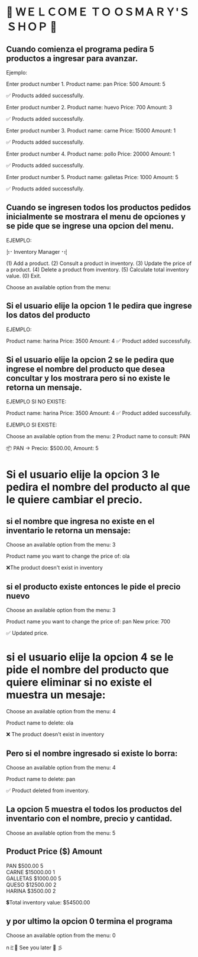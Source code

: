 # 🌸  ＷＥＬＣＯＭＥ   ＴＯ   ＯＳＭＡＲＹ'Ｓ   ＳＨＯＰ 🌸

## Cuando comienza el programa pedira 5 productos a ingresar para avanzar.

Ejemplo:

Enter product number 1. 
Product name: pan 
Price: 500 
Amount: 5

✅ Products added successfully.


Enter product number 2. 
Product name: huevo
Price: 700 
Amount: 3

✅ Products added successfully.


Enter product number 3. 
Product name: carne
Price: 15000
Amount: 1

✅ Products added successfully.


Enter product number 4. 
Product name: pollo
Price: 20000
Amount: 1

✅ Products added successfully.


Enter product number 5. 
Product name: galletas
Price: 1000
Amount: 5

✅ Products added successfully.

## Cuando se ingresen todos los productos pedidos inicialmente se mostrara el menu de opciones y se pide que se ingrese una opcion del menu.

EJEMPLO: 

⡷⠂Inventory Manager⠐⢾

(1) Add a product.
(2) Consult a product in inventory.
(3) Update the price of a product.
(4) Delete a product from inventory.
(5) Calculate total inventory value.
(0) Exit.

Choose an available option from the menu: 

## Si el usuario elije la opcion 1 le pedira que ingrese los datos del producto

EJEMPLO:

Product name: harina
Price: 3500
Amount: 4
✅ Product added successfully.

## Si el usuario elije la opcion 2 se le pedira que ingrese el nombre del producto que desea concultar y los mostrara pero si no existe le retorna un mensaje.

EJEMPLO SI NO EXISTE:

Product name: harina
Price: 3500
Amount: 4
✅ Product added successfully.

EJEMPLO SI EXISTE:

Choose an available option from the menu: 2
Product name to consult: PAN

📦 PAN -> Precio: $500.00, Amount: 5

# Si el usuario elije la opcion 3 le pedira el nombre del producto al que le quiere cambiar el precio.

## si el nombre que ingresa no existe en el inventario le retorna un mensaje:

Choose an available option from the menu: 3

Product name you want to change the price of: ola

❌The product doesn't exist in inventory

## si el producto existe entonces le pide el precio nuevo
Choose an available option from the menu: 3

Product name you want to change the price of: pan
New price: 700

✅ Updated price.


# si el usuario elije la opcion 4 se le pide el nombre del producto que quiere eliminar si no existe el muestra un mesaje:

Choose an available option from the menu: 4

Product name to delete: ola

❌ The product doesn't exist in inventory

## Pero si el nombre ingresado si existe lo borra:

Choose an available option from the menu: 4

Product name to delete: pan

✅ Product deleted from inventory.

## La opcion 5 muestra el todos los productos del inventario con el nombre, precio y cantidad.

Choose an available option from the menu: 5

Product             Price ($)   Amount    
---------------------------------------------
PAN                 $500.00      5         
CARNE               $15000.00    1         
GALLETAS            $1000.00     5         
QUESO               $12500.00    2         
HARINA              $3500.00     2         

💲Total inventory value: $54500.00

## y por ultimo la opcion 0 termina el programa

Choose an available option from the menu: 0

nミ💖 See you later 💖 彡